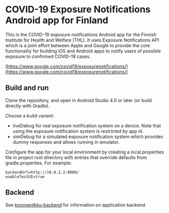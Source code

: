 # COVID-19 Exposure Notifications Android app for Finland

This is the COVID-19 exposure notifications Android app for the Finnish Institute for Health and Welfare (THL). It uses Exposure Notifications API which is a joint effort between Apple and Google to provide the core functionality for building iOS and Android apps to notify users of possible exposure to confirmed COVID-19 cases.

[https://www.google.com/covid19/exposurenotifications/](https://www.google.com/covid19/exposurenotifications/)

## Build and run
Clone the repository, and open in Android Studio 4.0 or later (or build directly with Gradle).

Choose a build variant:
* liveDebug for real exposure notification system on a device. Note that using the exposure notification system is restricted by app id.
* simDebug for a simulated exposure notification system which provides dummy responses and allows running in emulator.

Configure the app for your local environment by creating a local.properties file in project root directory with entries that override defaults from gradle.properties. For example:

```
backendUrl=http://10.0.2.2:8080/
enableTestUI=true
```

## Backend
See [koronavilkku-backend](https://github.com/THLfi/koronavilkku-backend) for information on application backend.
